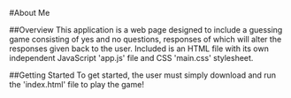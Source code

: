 #About Me

##Overview
This application is a web page designed to include a guessing game consisting of yes and no questions, responses of which will alter the responses given back to the user. Included is an HTML file with its own independent JavaScript 'app.js' file and CSS 'main.css' stylesheet.

##Getting Started
To get started, the user must simply download and run the 'index.html' file to play the game!
